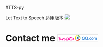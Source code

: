 #TTS-py 

Let Text to Speech
适用版本:![](https://img.shields.io/badge/Python-2.7-brightgreen.svg)
# Contact me ![](image/email_image.png)

